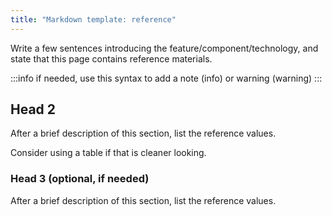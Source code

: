 ```yaml
---
title: "Markdown template: reference"
---
```


Write a few sentences introducing the feature/component/technology, and state that this page contains reference materials.

:::info
if needed, use this syntax to add a note (info) or warning (warning)
:::

## Head 2

After a brief description of this section, list the reference values.

Consider using a table if that is cleaner looking.

### Head 3 (optional, if needed)

After a brief description of this section, list the reference values.
